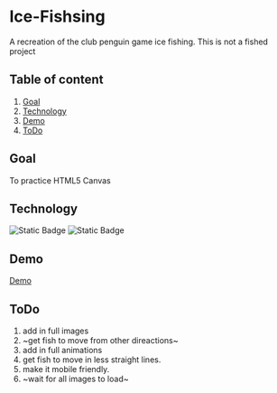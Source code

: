 # Ice-Fishsing 
A recreation of the club penguin game ice fishing.
This is not a fished project
## Table of content
1. [Goal](#goal)
2. [Technology](#technology)
3. [Demo](#Demo)
4. [ToDo](#ToDo)
## Goal
To practice HTML5 Canvas
## Technology 
![Static Badge](https://img.shields.io/badge/javascript-blue)
![Static Badge](https://img.shields.io/badge/HTML-red)
## Demo
[Demo](https://georgefinch1234.github.io/ice-fishing/)
## ToDo
1) add in full images
2) ~get fish to move from other direactions~
3) add in full animations
4) get fish to move in less straight lines.
5) make it mobile friendly.
6) ~wait for all images to load~


